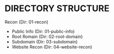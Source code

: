 # DIRECTORY STRUCTURE

Recon (Dir: 01-recon)

* Public Info (Dir: 01-public-info)
* Root Romain (Dir: 02-root-domain)
* Subdomain (Dir: 03-subdomain)
* Website Recon  (Dir: 04-website-recon)





